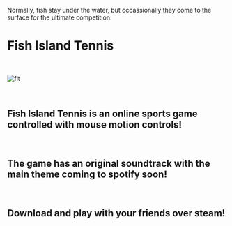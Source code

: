 Normally, fish stay under the water, but occassionally they come to the surface for the ultimate competition:
<br>

# Fish Island Tennis

<br>

![fit](https://github.com/xOcarin/Fish-Island-Tennis/assets/119756949/cb4847d8-736e-4558-a655-e0e8820362ee)

<br>

## Fish Island Tennis is an online sports game controlled with mouse **motion controls**!
<br>

## The game has an original soundtrack with the main theme coming to spotify soon!
<br>

## Download and play with your friends over steam!
